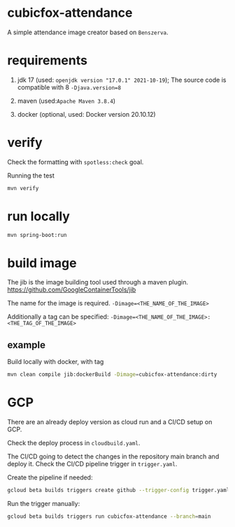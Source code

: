 # cubicfox-attendance

A simple attendance image creator based on `Benszerva`.

# requirements

1. jdk 17 (used: `openjdk version "17.0.1" 2021-10-19`); 
The source code is compatible with 8 `-Djava.version=8`

2. maven (used:`Apache Maven 3.8.4`)

3. docker (optional, used: Docker version 20.10.12)

# verify

Check the formatting with `spotless:check` goal.

Running the test

```sh
mvn verify
```

# run locally

```sh
mvn spring-boot:run
```

# build image
The jib is the image building tool used through a maven plugin. https://github.com/GoogleContainerTools/jib

The name for the image is required. `-Dimage=<THE_NAME_OF_THE_IMAGE>`

Additionally a tag can be specified: `-Dimage=<THE_NAME_OF_THE_IMAGE>:<THE_TAG_OF_THE_IMAGE>`

## example

Build locally with docker, with tag

```sh
mvn clean compile jib:dockerBuild -Dimage=cubicfox-attendance:dirty
```

# GCP
There are an already deploy version as cloud run and a CI/CD setup on GCP.

Check the deploy process in `cloudbuild.yaml`.

The CI/CD going to detect the changes in the repository main branch and deploy it. Check the CI/CD pipeline trigger in `trigger.yaml`.

Create the pipeline if needed:

```sh
gcloud beta builds triggers create github --trigger-config trigger.yaml
```

Run the trigger manually: 

```sh
gcloud beta builds triggers run cubicfox-attendance --branch=main
```

